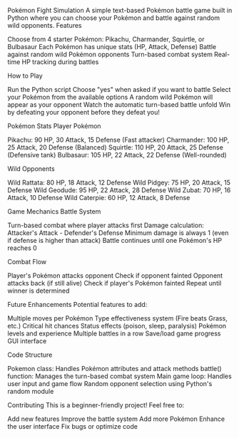 Pokémon Fight Simulation
A simple text-based Pokémon battle game built in Python where you can choose your Pokémon and battle against random wild opponents.
Features

Choose from 4 starter Pokémon: Pikachu, Charmander, Squirtle, or Bulbasaur
Each Pokémon has unique stats (HP, Attack, Defense)
Battle against random wild Pokémon opponents
Turn-based combat system
Real-time HP tracking during battles

How to Play

Run the Python script
Choose "yes" when asked if you want to battle
Select your Pokémon from the available options
A random wild Pokémon will appear as your opponent
Watch the automatic turn-based battle unfold
Win by defeating your opponent before they defeat you!

Pokémon Stats
Player Pokémon

Pikachu: 90 HP, 30 Attack, 15 Defense (Fast attacker)
Charmander: 100 HP, 25 Attack, 20 Defense (Balanced)
Squirtle: 110 HP, 20 Attack, 25 Defense (Defensive tank)
Bulbasaur: 105 HP, 22 Attack, 22 Defense (Well-rounded)

Wild Opponents

Wild Rattata: 80 HP, 18 Attack, 12 Defense
Wild Pidgey: 75 HP, 20 Attack, 15 Defense
Wild Geodude: 95 HP, 22 Attack, 28 Defense
Wild Zubat: 70 HP, 16 Attack, 10 Defense
Wild Caterpie: 60 HP, 12 Attack, 8 Defense

Game Mechanics
Battle System

Turn-based combat where player attacks first
Damage calculation: Attacker's Attack - Defender's Defense
Minimum damage is always 1 (even if defense is higher than attack)
Battle continues until one Pokémon's HP reaches 0

Combat Flow

Player's Pokémon attacks opponent
Check if opponent fainted
Opponent attacks back (if still alive)
Check if player's Pokémon fainted
Repeat until winner is determined

Future Enhancements
Potential features to add:

 Multiple moves per Pokémon
 Type effectiveness system (Fire beats Grass, etc.)
 Critical hit chances
 Status effects (poison, sleep, paralysis)
 Pokémon levels and experience
 Multiple battles in a row
 Save/load game progress
 GUI interface

Code Structure

Pokemon class: Handles Pokémon attributes and attack methods
battle() function: Manages the turn-based combat system
Main game loop: Handles user input and game flow
Random opponent selection using Python's random module

Contributing
This is a beginner-friendly project! Feel free to:

Add new features
Improve the battle system
Add more Pokémon
Enhance the user interface
Fix bugs or optimize code
